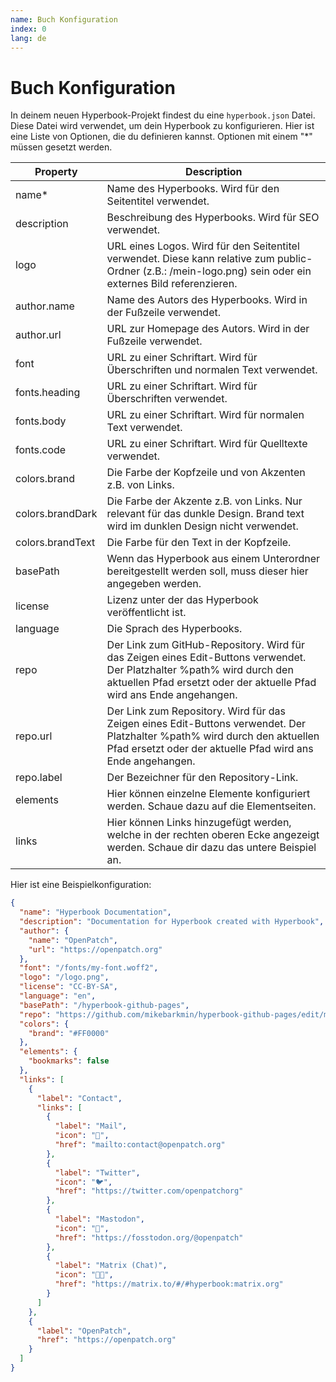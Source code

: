 ```yaml
---
name: Buch Konfiguration
index: 0
lang: de
---
```


# Buch Konfiguration

In deinem neuen Hyperbook-Projekt findest du eine `hyperbook.json` Datei. Diese
Datei wird verwendet, um dein Hyperbook zu konfigurieren. Hier ist eine Liste
von Optionen, die du definieren kannst. Optionen mit einem "\*" müssen gesetzt werden.

| Property         | Description                                                                                                                                                                                     |
| ---------------- | ----------------------------------------------------------------------------------------------------------------------------------------------------------------------------------------------- |
| name\*           | Name des Hyperbooks. Wird für den Seitentitel verwendet.                                                                                                                                        |
| description      | Beschreibung des Hyperbooks. Wird für SEO verwendet.                                                                                                                                            |
| logo             | URL eines Logos. Wird für den Seitentitel verwendet. Diese kann relative zum public-Ordner (z.B.: /mein-logo.png) sein oder ein externes Bild referenzieren.                                    |
| author.name      | Name des Autors des Hyperbooks. Wird in der Fußzeile verwendet.                                                                                                                                 |
| author.url       | URL zur Homepage des Autors. Wird in der Fußzeile verwendet.                                                                                                                                    |
| font             | URL zu einer Schriftart. Wird für Überschriften und normalen Text verwendet.                                                                                                                    |
| fonts.heading    | URL zu einer Schriftart. Wird für Überschriften verwendet.                                                                                                                                      |
| fonts.body       | URL zu einer Schriftart. Wird für normalen Text verwendet.                                                                                                                                      |
| fonts.code       | URL zu einer Schriftart. Wird für Quelltexte verwendet.                                                                                                                                         |
| colors.brand     | Die Farbe der Kopfzeile und von Akzenten z.B. von Links.                                                                                                                                        |
| colors.brandDark | Die Farbe der Akzente z.B. von Links. Nur relevant für das dunkle Design. Brand text wird im dunklen Design nicht verwendet.                                                                    |
| colors.brandText | Die Farbe für den Text in der Kopfzeile.                                                                                                                                                        |
| basePath         | Wenn das Hyperbook aus einem Unterordner bereitgestellt werden soll, muss dieser hier angegeben werden.                                                                                         |
| license          | Lizenz unter der das Hyperbook veröffentlicht ist.                                                                                                                                              |
| language         | Die Sprach des Hyperbooks.                                                                                                                                                                      |
| repo             | Der Link zum GitHub-Repository. Wird für das Zeigen eines Edit-Buttons verwendet. Der Platzhalter %path% wird durch den aktuellen Pfad ersetzt oder der aktuelle Pfad wird ans Ende angehangen. |
| repo.url         | Der Link zum Repository. Wird für das Zeigen eines Edit-Buttons verwendet. Der Platzhalter %path% wird durch den aktuellen Pfad ersetzt oder der aktuelle Pfad wird ans Ende angehangen.        |
| repo.label       | Der Bezeichner für den Repository-Link.                                                                                                                                                         |
| elements         | Hier können einzelne Elemente konfiguriert werden. Schaue dazu auf die Elementseiten.                                                                                                           |
| links            | Hier können Links hinzugefügt werden, welche in der rechten oberen Ecke angezeigt werden. Schaue dir dazu das untere Beispiel an.                                                               |

Hier ist eine Beispielkonfiguration:

```json
{
  "name": "Hyperbook Documentation",
  "description": "Documentation for Hyperbook created with Hyperbook",
  "author": {
    "name": "OpenPatch",
    "url": "https://openpatch.org"
  },
  "font": "/fonts/my-font.woff2",
  "logo": "/logo.png",
  "license": "CC-BY-SA",
  "language": "en",
  "basePath": "/hyperbook-github-pages",
  "repo": "https://github.com/mikebarkmin/hyperbook-github-pages/edit/main",
  "colors": {
    "brand": "#FF0000"
  },
  "elements": {
    "bookmarks": false
  },
  "links": [
    {
      "label": "Contact",
      "links": [
        {
          "label": "Mail",
          "icon": "📧",
          "href": "mailto:contact@openpatch.org"
        },
        {
          "label": "Twitter",
          "icon": "🐦",
          "href": "https://twitter.com/openpatchorg"
        },
        {
          "label": "Mastodon",
          "icon": "🐘",
          "href": "https://fosstodon.org/@openpatch"
        },
        {
          "label": "Matrix (Chat)",
          "icon": "👨‍💻",
          "href": "https://matrix.to/#/#hyperbook:matrix.org"
        }
      ]
    },
    {
      "label": "OpenPatch",
      "href": "https://openpatch.org"
    }
  ]
}
```
